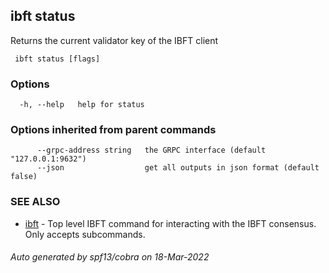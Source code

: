 ##  ibft status

Returns the current validator key of the IBFT client

```
 ibft status [flags]
```

### Options

```
  -h, --help   help for status
```

### Options inherited from parent commands

```
      --grpc-address string   the GRPC interface (default "127.0.0.1:9632")
      --json                  get all outputs in json format (default false)
```

### SEE ALSO

* [ ibft](_ibft.md)	 - Top level IBFT command for interacting with the IBFT consensus. Only accepts subcommands.

###### Auto generated by spf13/cobra on 18-Mar-2022
